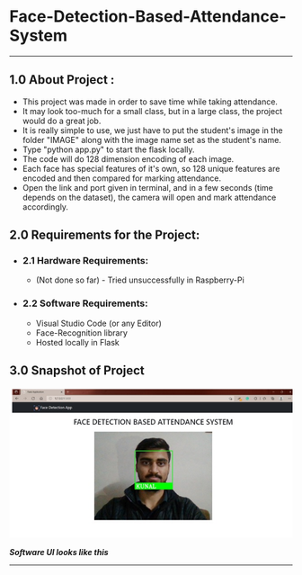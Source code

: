 # Face-Detection-Based-Attendance-System
___
## 1.0 About Project : 

- This project was made in order to save time while taking attendance.
- It may look too-much for a small class, but in a large class, the project would do a great job.
- It is really simple to use, we just have to put the student's image in the folder "IMAGE" along with the image name set as the student's name.
- Type "python app.py" to start the flask locally.
- The code will do 128 dimension encoding of each image.
- Each face has special features of it's own, so 128 unique features are encoded and then compared for marking attendance.
- Open the link and port given in terminal, and in a few seconds (time depends on the dataset), the camera will open and mark attendance accordingly.

## 2.0 Requirements for the Project:

- ### 2.1 Hardware Requirements:
    - (Not done so far) - Tried unsuccessfully in Raspberry-Pi
- ### 2.2 Software Requirements:
    - Visual Studio Code (or any Editor)
    - Face-Recognition library
    - Hosted locally in Flask

## 3.0 Snapshot of Project
<img src='image.jpg'>

**_Software UI looks like this_**

___
